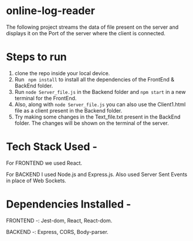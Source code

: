# online-log-reader
The following project streams the data of file present on the server and displays it on the Port of the server where the client is connected.

# Steps to run
1. clone the repo inside your local device.
2. Run ``` npm install``` to install all the dependencies of the FrontEnd & BackEnd folder.
3. Run ```node Server_file.js``` in the Backend folder and ```npm start``` in a new terminal for the FrontEnd.
4. Also, along with ```node Server_file.js``` you can also use the Client1.html file as a client present in the Backend folder.
4. Try making some changes in the Text_file.txt present in the BackEnd folder. The changes will be shown on the terminal of the server.


# Tech Stack Used - 
For FRONTEND we used React.

For BACKEND I used Node.js and Express.js. Also used Server Sent Events in place of Web Sockets.

# Dependencies Installed -
FRONTEND -: Jest-dom, React, React-dom.

BACKEND -: Express, CORS, Body-parser.
